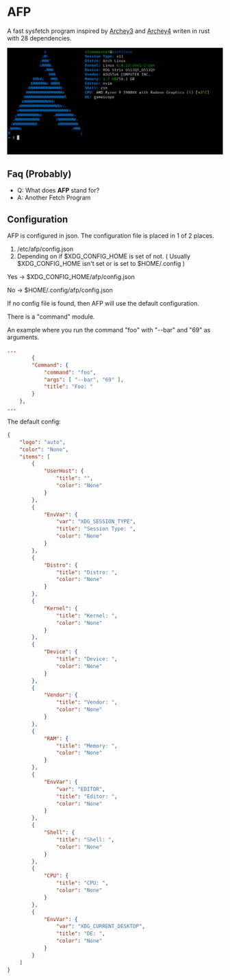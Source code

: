 # AFP
A fast sysfetch program inspired by [Archey3](https://github.com/lclarkmichalek/archey3) and [Archey4](https://github.com/HorlogeSkynet/archey4) writen in rust with 28 dependencies.

![Screenshot](https://github.com/Slimemaster0/afp/blob/main/screenshots/1.png)

## Faq (Probably)
- Q: What does **AFP** stand for?
- A: Another Fetch Program

## Configuration
AFP is configured in json.
The configuration file is placed in 1 of 2 places.
1. /etc/afp/config.json
2. Depending on if $XDG_CONFIG_HOME is set of not. ( Usually $XDG_CONFIG_HOME isn't set or is set to $HOME/.config )

  Yes -> $XDG_CONFIG_HOME/afp/config.json
  
  No  -> $HOME/.config/afp/config.json

If no config file is found, then AFP will use the default configuration.

There is a "command" module.

An example where you run the command "foo" with "--bar" and "69" as arguments.
```json
...
        {
	    "Command": {
	    	"command": "foo",
	        "args": [ "--bar", "69" ],
	        "title": "Foo: "
	    }
	},
...
```

The default config:
```json
{
    "logo": "auto",
    "color": "None",
    "items": [
        {
            "UserHost": {
                "title": "",
                "color": "None"
            }
        },
        {
            "EnvVar": {
                "var": "XDG_SESSION_TYPE",
                "title": "Session Type: ",
                "color": "None"
            }
        },
        {
            "Distro": {
                "title": "Distro: ",
                "color": "None"
            }
        },
        {
            "Kernel": {
                "title": "Kernel: ",
                "color": "None"
            }
        },
        {
            "Device": {
                "title": "Device: ",
                "color": "None"
            }
        },
        {
            "Vendor": {
                "title": "Vendor: ",
                "color": "None"
            }
        },
        {
            "RAM": {
                "title": "Memory: ",
                "color": "None"
            }
        },
        {
            "EnvVar": {
                "var": "EDITOR",
                "title": "Editor: ",
                "color": "None"
            }
        },
        {
            "Shell": {
                "title": "Shell: ",
                "color": "None"
            }
        },
        {
            "CPU": {
                "title": "CPU: ",
                "color": "None"
            }
        },
        {
            "EnvVar": {
                "var": "XDG_CURRENT_DESKTOP",
                "title": "DE: ",
                "color": "None"
            }
        }
    ]
}
```
